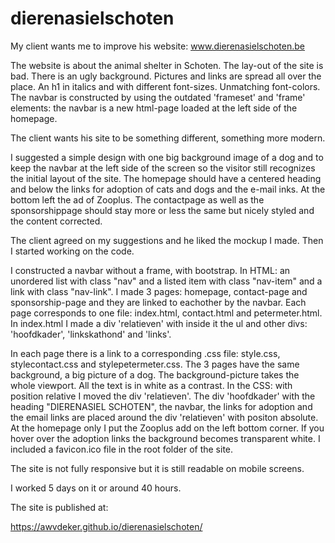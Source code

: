 # dierenasielschoten

My client wants me to improve his website: www.dierenasielschoten.be

The website is about the animal shelter in Schoten. The lay-out of the site is bad. There is an ugly background. Pictures and links are spread all over the place. An h1 in italics and with different font-sizes. Unmatching font-colors. The navbar is constructed by using the outdated 'frameset' and 'frame' elements: the navbar is a new html-page loaded at the left side of the homepage.

The client wants his site to be something different, something more modern. 

I suggested a simple design with one big background image of a dog and to keep the navbar at the left side of the screen so the visitor still recognizes the initial layout of the site. The homepage should have a centered heading and below the links for adoption of cats and dogs and the e-mail inks. At the bottom left the ad of Zooplus. The contactpage as well as the sponsorshippage should stay more or less the same but nicely styled and the content corrected.  

The client agreed on my suggestions and he liked the mockup I made. Then I started working on the code.

I constructed a navbar without a frame, with bootstrap. In HTML: an unordered list with class "nav" and a listed item with class "nav-item" and a link with class "nav-link". I made 3 pages: homepage, contact-page and sponsorship-page and they are linked to eachother by the navbar. Each page corresponds to one file: index.html, contact.html and petermeter.html. In index.html I made a div 'relatieven' with inside it the ul and other divs: 'hoofdkader', 'linkskathond' and 'links'. 

In each page there is a link to a corresponding .css file: style.css, stylecontact.css and stylepetermeter.css. The 3 pages have the same background, a big picture of a dog. The background-picture takes the whole viewport. All the text is in white as a contrast. In the CSS: with position relative I moved the div 'relatieven'. The div 'hoofdkader' with the heading "DIERENASIEL SCHOTEN", the navbar, the links for adoption and the email links are placed around the div 'relatieven' with positon absolute. At the homepage only I put the Zooplus add on the left bottom corner. If you hover over the adoption links the background becomes transparent white. I included a favicon.ico file in the root folder of the site.

The site is not fully responsive but it is still readable on mobile screens.

I worked 5 days on it or around 40 hours.

The site is published at:

https://awvdeker.github.io/dierenasielschoten/

